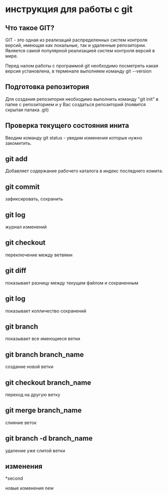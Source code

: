 # инструкция для работы с git

## Что такое GIT?

GIT - это одная из реализаций распределенных систем контроля версий, имеющая как локальные, так и удаленные репозитории. Является самой популярной реализацией систем контроля версий в мире.

Перед налом работы с программой git необходимо посметреть какая версия установлена, в терменале выполняем команду git --version

## Подготовка репозитория
Для создания репозитория необходимо выполнить команду "git init" в папке с репозиторием и у Вас создаться репозиторий (появится скрытая папака .git)

## Проверка текущего состояния инита
Вводим команду git status - уведим изменения которые нужно закомитить.

## git add
Добавляет содержание рабочего каталога в индекс последнего комита.

## git commit 
зафиксировать, сохранить

## git log
журнал изменений

## git checkout 
переключение между ветвями

## git diff 
показывает разницу между текущем файлом и сохраненным

## git log
показывает колличество сохранений

## git branch 
показывает все имеющиеся ветки

## git branch branch_name
создание новой ветки

## git checkout branch_name
переход на другую ветку

## git merge branch_name
слияние веток

## git branch -d branch_name
удаление уже слитой ветки

## изменения
*second

новые изменения
new

